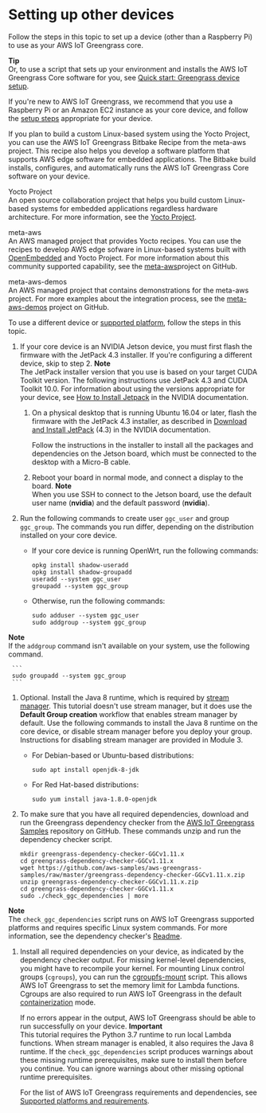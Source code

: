 # Setting up other devices<a name="setup-filter.other"></a>

Follow the steps in this topic to set up a device \(other than a Raspberry Pi\) to use as your AWS IoT Greengrass core\.

**Tip**  
Or, to use a script that sets up your environment and installs the AWS IoT Greengrass Core software for you, see [Quick start: Greengrass device setup](quick-start.md)\.

If you're new to AWS IoT Greengrass, we recommend that you use a Raspberry Pi or an Amazon EC2 instance as your core device, and follow the [setup steps](module1.md) appropriate for your device\.

If you plan to build a custom Linux\-based system using the Yocto Project, you can use the AWS IoT Greengrass Bitbake Recipe from the meta\-aws project\. This recipe also helps you develop a software platform that supports AWS edge software for embedded applications\. The Bitbake build installs, configures, and automatically runs the AWS IoT Greengrass Core software on your device\.

Yocto Project  
An open source collaboration project that helps you build custom Linux\-based systems for embedded applications regardless hardware architecture\. For more information, see the [Yocto Project](https://www.yoctoproject.org/)\.

meta\-aws  
An AWS managed project that provides Yocto recipes\. You can use the recipes to develop AWS edge sofware in Linux\-based systems built with [OpenEmbedded](https://www.openembedded.org/wiki/Main_Page) and Yocto Project\. For more information about this community supported capability, see the [meta\-aws](https://github.com/aws/meta-aws)project on GitHub\.

meta\-aws\-demos  
An AWS managed project that contains demonstrations for the meta\-aws project\. For more examples about the integration process, see the [meta\-aws\-demos](https://github.com/aws-samples/meta-aws-demos) project on GitHub\.

To use a different device or [supported platform](what-is-gg.md#gg-platforms), follow the steps in this topic\.

1. <a name="setup-jetson"></a>If your core device is an NVIDIA Jetson device, you must first flash the firmware with the JetPack 4\.3 installer\. If you're configuring a different device, skip to step 2\.
**Note**  
The JetPack installer version that you use is based on your target CUDA Toolkit version\. The following instructions use JetPack 4\.3 and CUDA Toolkit 10\.0\. For information about using the versions appropriate for your device, see [How to Install Jetpack](https://docs.nvidia.com/jetson/jetpack/install-jetpack/index.html) in the NVIDIA documentation\.

   1. On a physical desktop that is running Ubuntu 16\.04 or later, flash the firmware with the JetPack 4\.3 installer, as described in [Download and Install JetPack](https://docs.nvidia.com/jetson/archives/jetpack-archived/jetpack-33/index.html#jetpack/3.3/install.htm%3FTocPath%3D_____3) \(4\.3\) in the NVIDIA documentation\.

      Follow the instructions in the installer to install all the packages and dependencies on the Jetson board, which must be connected to the desktop with a Micro\-B cable\.

   1. Reboot your board in normal mode, and connect a display to the board\.
**Note**  
When you use SSH to connect to the Jetson board, use the default user name \(**nvidia**\) and the default password \(**nvidia**\)\.

1. Run the following commands to create user `ggc_user` and group `ggc_group`\. The commands you run differ, depending on the distribution installed on your core device\.
   + If your core device is running OpenWrt, run the following commands:

     ```
     opkg install shadow-useradd
     opkg install shadow-groupadd
     useradd --system ggc_user
     groupadd --system ggc_group
     ```
   + Otherwise, run the following commands:

     ```
     sudo adduser --system ggc_user
     sudo addgroup --system ggc_group
     ```
**Note**  
If the `addgroup` command isn't available on your system, use the following command\.  

     ```
     sudo groupadd --system ggc_group
     ```

1. <a name="install-java-8-runtime"></a>Optional\. Install the Java 8 runtime, which is required by [stream manager](stream-manager.md)\. This tutorial doesn't use stream manager, but it does use the **Default Group creation** workflow that enables stream manager by default\. Use the following commands to install the Java 8 runtime on the core device, or disable stream manager before you deploy your group\. Instructions for disabling stream manager are provided in Module 3\.
   + For Debian\-based or Ubuntu\-based distributions:

     ```
     sudo apt install openjdk-8-jdk
     ```
   + For Red Hat\-based distributions:

     ```
     sudo yum install java-1.8.0-openjdk
     ```

1. To make sure that you have all required dependencies, download and run the Greengrass dependency checker from the [AWS IoT Greengrass Samples](https://github.com/aws-samples/aws-greengrass-samples) repository on GitHub\. These commands unzip and run the dependency checker script\.

   ```
   mkdir greengrass-dependency-checker-GGCv1.11.x
   cd greengrass-dependency-checker-GGCv1.11.x
   wget https://github.com/aws-samples/aws-greengrass-samples/raw/master/greengrass-dependency-checker-GGCv1.11.x.zip
   unzip greengrass-dependency-checker-GGCv1.11.x.zip
   cd greengrass-dependency-checker-GGCv1.11.x
   sudo ./check_ggc_dependencies | more
   ```
**Note**  
The `check_ggc_dependencies` script runs on AWS IoT Greengrass supported platforms and requires specific Linux system commands\. For more information, see the dependency checker's [Readme](https://github.com/aws-samples/aws-greengrass-samples/blob/master/greengrass-dependency-checker-GGCv1.11.x/README.md)\.

1. Install all required dependencies on your device, as indicated by the dependency checker output\. For missing kernel\-level dependencies, you might have to recompile your kernel\. For mounting Linux control groups \(`cgroups`\), you can run the [cgroupfs\-mount](https://raw.githubusercontent.com/tianon/cgroupfs-mount/master/cgroupfs-mount) script\. This allows AWS IoT Greengrass to set the memory limit for Lambda functions\. Cgroups are also required to run AWS IoT Greengrass in the default [containerization](lambda-group-config.md#lambda-containerization-considerations) mode\.

   If no errors appear in the output, AWS IoT Greengrass should be able to run successfully on your device\.
**Important**  
<a name="lambda-runtime-prereqs"></a>This tutorial requires the Python 3\.7 runtime to run local Lambda functions\. When stream manager is enabled, it also requires the Java 8 runtime\. If the `check_ggc_dependencies` script produces warnings about these missing runtime prerequisites, make sure to install them before you continue\. You can ignore warnings about other missing optional runtime prerequisites\.

   For the list of AWS IoT Greengrass requirements and dependencies, see [Supported platforms and requirements](what-is-gg.md#gg-platforms)\.